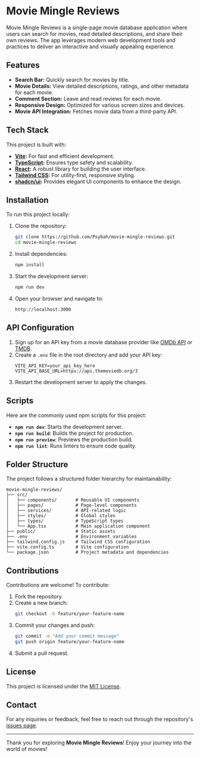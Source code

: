 # Movie Mingle Reviews

Movie Mingle Reviews is a single-page movie database application where users can search for movies, read detailed descriptions, and share their own reviews. The app leverages modern web development tools and practices to deliver an interactive and visually appealing experience.

## Features
- **Search Bar:** Quickly search for movies by title.
- **Movie Details:** View detailed descriptions, ratings, and other metadata for each movie.
- **Comment Section:** Leave and read reviews for each movie.
- **Responsive Design:** Optimized for various screen sizes and devices.
- **Movie API Integration:** Fetches movie data from a third-party API.

## Tech Stack
This project is built with:
- **[Vite](https://vitejs.dev/):** For fast and efficient development.
- **[TypeScript](https://www.typescriptlang.org/):** Ensures type safety and scalability.
- **[React](https://reactjs.org/):** A robust library for building the user interface.
- **[Tailwind CSS](https://tailwindcss.com/):** For utility-first, responsive styling.
- **[shadcn/ui](https://shadcn.dev/):** Provides elegant UI components to enhance the design.

## Installation

To run this project locally:

1. Clone the repository:
   ```bash
   git clone https://github.com/Psybah/movie-mingle-reviews.git
   cd movie-mingle-reviews
   ```

2. Install dependencies:
   ```bash
   npm install
   ```

3. Start the development server:
   ```bash
   npm run dev
   ```

4. Open your browser and navigate to:
   ```
   http://localhost:3000
   ```

## API Configuration

1. Sign up for an API key from a movie database provider like [OMDb API](https://www.omdbapi.com/) or [TMDB](https://www.themoviedb.org/).
2. Create a `.env` file in the root directory and add your API key:
   ```env
   VITE_API_KEY=your_api_key_here
   VITE_API_BASE_URL=https://api.themoviedb.org/3
   ```
3. Restart the development server to apply the changes.

## Scripts

Here are the commonly used npm scripts for this project:
- **`npm run dev`**: Starts the development server.
- **`npm run build`**: Builds the project for production.
- **`npm run preview`**: Previews the production build.
- **`npm run lint`**: Runs linters to ensure code quality.

## Folder Structure

The project follows a structured folder hierarchy for maintainability:
```
movie-mingle-reviews/
├── src/
│   ├── components/       # Reusable UI components
│   ├── pages/            # Page-level components
│   ├── services/         # API-related logic
│   ├── styles/           # Global styles
│   ├── types/            # TypeScript types
│   └── App.tsx           # Main application component
├── public/               # Static assets
├── .env                  # Environment variables
├── tailwind.config.js    # Tailwind CSS configuration
├── vite.config.ts        # Vite configuration
└── package.json          # Project metadata and dependencies
```

## Contributions

Contributions are welcome! To contribute:
1. Fork the repository.
2. Create a new branch:
   ```bash
   git checkout -b feature/your-feature-name
   ```
3. Commit your changes and push:
   ```bash
   git commit -m "Add your commit message"
   git push origin feature/your-feature-name
   ```
4. Submit a pull request.

## License
This project is licensed under the [MIT License](LICENSE).

## Contact
For any inquiries or feedback, feel free to reach out through the repository's [issues page](https://github.com/Psybah/movie-mingle-reviews/issues).

---
Thank you for exploring **Movie Mingle Reviews**! Enjoy your journey into the world of movies!
